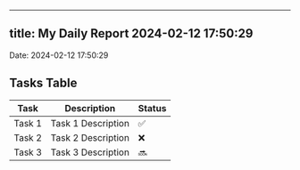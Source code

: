 
---
title: My Daily Report 2024-02-12 17:50:29
---

Date: 2024-02-12 17:50:29

## Tasks Table

| Task | Description | Status |
|------|-------------|--------|
| Task 1 | Task 1 Description | ✅ |
| Task 2 | Task 2 Description | ❌ |
| Task 3 | Task 3 Description | 🔜 |

